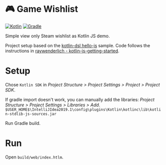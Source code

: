 # 🎮 Game Wishlist
[![Kotlin](https://img.shields.io/badge/Kotlin-1.6.10-blue.svg?style=flat&logo=kotlin&logoColor=white)](http://kotlinlang.org)
[![Gradle](https://img.shields.io/badge/Gradle-7.0.2-5AD6AB.svg?style=flat&logo=Gradle&logoColor=white)](http://kotlinlang.org)

Simple view only Steam wishlist as Kotlin JS demo.

Project setup based on the 
[kotlin-dsl hello-js]([https://github.com/gradle/kotlin-dsl/tree/master/samples/hello-js) sample.
Code follows the instructions in [raywenderlich - kotlin-js-getting-started](https://www.raywenderlich.com/201669-web-app-with-kotlin-js-getting-started).

# Setup
Chose `Kotlin SDK` in _Project Structure > Project Settings > Project > Project SDK_.  

If gradle import doesn't work, you can manually add the libraries:
_Project Structure > Project Settings > Libraries > Add_.  
`$USER_HOME$\IntelliJIdea2019.1\config\plugins\Kotlin\kotlinc\lib\kotlin-stdlib-js-sources.jar`

Run Gradle build.

# Run
Open `build/web/index.htlm`.
